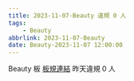 ```yaml
---
title: 2023-11-07-Beauty 違規 0 人
tags:
    - Beauty
abbrlink: 2023-11-07-Beauty
date: Beauty-2023-11-07 12:00:00
---
```

Beauty 板 [板規連結](https://www.ptt.cc/bbs/Beauty/M.1630069980.A.84B.html)
昨天違規 0 人
